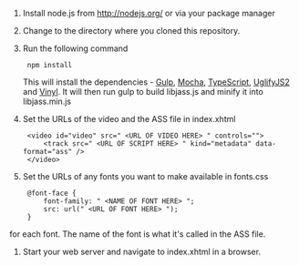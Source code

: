 1. Install node.js from http://nodejs.org/ or via your package manager

1. Change to the directory where you cloned this repository.

1. Run the following command

        npm install

    This will install the dependencies - [Gulp](http://gulpjs.com/), [Mocha](http://visionmedia.github.io/mocha/), [TypeScript](http://www.typescriptlang.org/), [UglifyJS2](https://github.com/mishoo/UglifyJS2) and [Vinyl](https://github.com/wearefractal/vinyl). It will then run gulp to build libjass.js and minify it into libjass.min.js

1. Set the URLs of the video and the ASS file in index.xhtml

        <video id="video" src=" <URL OF VIDEO HERE> " controls="">
        	<track src=" <URL OF SCRIPT HERE> " kind="metadata" data-format="ass" />
        </video>

1. Set the URLs of any fonts you want to make available in fonts.css

        @font-face {
        	font-family: " <NAME OF FONT HERE> ";
        	src: url(" <URL OF FONT HERE> ");
        }
for each font. The name of the font is what it's called in the ASS file.

1. Start your web server and navigate to index.xhtml in a browser.
